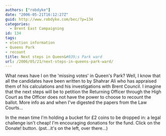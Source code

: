 ```yaml
---
authors: ["robdyke"]
date: "2006-05-21T16:12:27Z"
guid: http://www.robdyke.com/bec/?p=134
categories:
  - Brent East Campaigning
id: 134
tags:
- election information
- Queens Park
- recount
title: Next steps in Queen&#039;s Park ward
url: /2006/05/21/next-steps-in-queens-park-ward/
---
```

What news have I on the 'missing votes' in Queen's Park? Well, I know that all the candidates have been written to by Shahrar Ali who has appraised them of his calculations and his investigations with Brent Council. I imagine that the next steps will be to petition the Returning Officer through the High Court as the Officer does not have the power to choose to recount the ballot. More info as and when I've digested the papers from the Law Courts...

In the mean time I'm holding a bucket for £2 coins to be dropped in: a legal challenge isn't cheap! I'm encouraging donations for the fund. Click on the Donate! button. (pst...it's on the left, over there...)